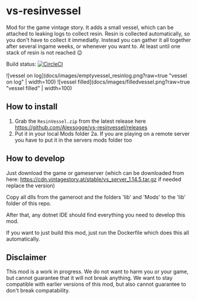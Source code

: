 # vs-resinvessel
Mod for the game vintage story. It adds a small vessel, which can be attached to leaking logs to collect resin. Resin is collected automatically, so you don't have to collect it immediatly. 
Instead you can gather it all together after several ingame weeks, or whenever you want to. At least until one stack of resin is not reached :wink:

Build status: [![CircleCI](https://circleci.com/gh/Alexsogge/vs-resinvessel.svg?style=shield )](https://circleci.com/gh/circleci/circleci-docs)

![vessel on log](docs/images/emptyvessel_resinlog.png?raw=true "vessel on log" | width=100) ![vessel filled](docs/images/filledvessel.png?raw=true "vessel filled" | width=100)

## How to install

1. Grab the `ResinVessel.zip` from the latest release here https://github.com/Alexsogge/vs-resinvessel/releases
2. Put it in your local Mods folder
2a. If you are playing on a remote server you have to put it in the servers mods folder too

## How to develop

Just download the game or gameserver (which can be downloaded from here: https://cdn.vintagestory.at/stable/vs_server_1.14.5.tar.gz if needed replace the version)

Copy all dlls from the gameroot and the folders 'lib' and 'Mods' to the 'lib' folder of this repo.

After that, any dotnet IDE should find everything you need to develop this mod.

If you want to just build this mod, just run the Dockerfile which does this all automatically.

## Disclaimer

This mod is a work in progress. We do not want to harm you or your game, but cannot guarantee that it will not break anything. We want to stay compatible with earlier versions of this mod, but also cannot guarantee to don't break compatability.

